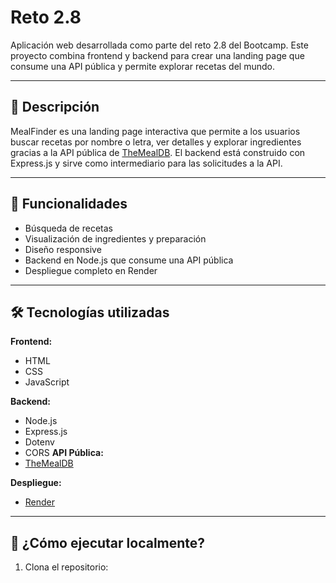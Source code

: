 #  Reto 2.8
Aplicación web desarrollada como parte del reto 2.8 del Bootcamp. Este proyecto combina frontend y backend para crear una landing page que consume una API pública y permite explorar recetas del mundo.

---
## 🧩 Descripción

MealFinder es una landing page interactiva que permite a los usuarios buscar recetas por nombre o letra, ver detalles y explorar ingredientes gracias a la API pública de [TheMealDB](https://www.themealdb.com/api.php). El backend está construido con Express.js y sirve como intermediario para las solicitudes a la API.

---
## 🚀 Funcionalidades
- Búsqueda de recetas
- Visualización de ingredientes y preparación
- Diseño responsive
- Backend en Node.js que consume una API pública
- Despliegue completo en Render
---
## 🛠️ Tecnologías utilizadas
**Frontend:**
- HTML
- CSS
- JavaScript

**Backend:**
- Node.js
- Express.js
- Dotenv
- CORS
**API Pública:**
- [TheMealDB](https://www.themealdb.com/api.php)

**Despliegue:**
- [Render](https://bootcamp-7nqf.onrender.com)
---
## 🧪 ¿Cómo ejecutar localmente?
1. Clona el repositorio:

